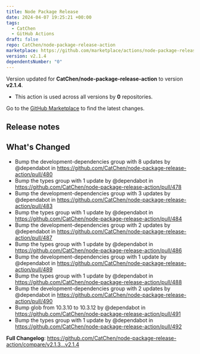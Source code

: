 ```yaml
---
title: Node Package Release
date: 2024-04-07 19:25:21 +00:00
tags:
  - CatChen
  - GitHub Actions
draft: false
repo: CatChen/node-package-release-action
marketplace: https://github.com/marketplace/actions/node-package-release
version: v2.1.4
dependentsNumber: "0"
---
```



Version updated for **CatChen/node-package-release-action** to version **v2.1.4**.
- This action is used across all versions by **0** repositories.

Go to the [GitHub Marketplace](https://github.com/marketplace/actions/node-package-release) to find the latest changes.

## Release notes

## What's Changed
* Bump the development-dependencies group with 8 updates by @dependabot in https://github.com/CatChen/node-package-release-action/pull/480
* Bump the types group with 1 update by @dependabot in https://github.com/CatChen/node-package-release-action/pull/478
* Bump the development-dependencies group with 3 updates by @dependabot in https://github.com/CatChen/node-package-release-action/pull/483
* Bump the types group with 1 update by @dependabot in https://github.com/CatChen/node-package-release-action/pull/484
* Bump the development-dependencies group with 2 updates by @dependabot in https://github.com/CatChen/node-package-release-action/pull/487
* Bump the types group with 1 update by @dependabot in https://github.com/CatChen/node-package-release-action/pull/486
* Bump the development-dependencies group with 1 update by @dependabot in https://github.com/CatChen/node-package-release-action/pull/489
* Bump the types group with 1 update by @dependabot in https://github.com/CatChen/node-package-release-action/pull/488
* Bump the development-dependencies group with 2 updates by @dependabot in https://github.com/CatChen/node-package-release-action/pull/490
* Bump glob from 10.3.10 to 10.3.12 by @dependabot in https://github.com/CatChen/node-package-release-action/pull/491
* Bump the types group with 1 update by @dependabot in https://github.com/CatChen/node-package-release-action/pull/492


**Full Changelog**: https://github.com/CatChen/node-package-release-action/compare/v2.1.3...v2.1.4

